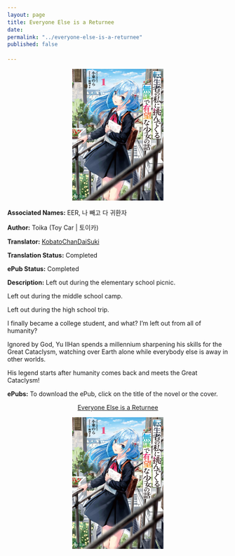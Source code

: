 ```yaml
---
layout: page
title: Everyone Else is a Returnee
date: 
permalink: "../everyone-else-is-a-returnee"
published: false

---
```

<p style="text-align: center;"><img src="/images/about-the-reckless-girl-who-kept-challenging-a-reborn-man-like-me-cover.jpg" height="300"></p>

<b>Associated Names:</b> EER, 나 빼고 다 귀환자

<b>Author:</b> Toika (Toy Car \| 토이카)

<b>Translator:</b> <a href="https://kobatochan.com/korean-novels/everyone-else-is-a-returnee/" target="_blank" rel="noopener">KobatoChanDaiSuki</a>

<b>Translation Status:</b> Completed

<b>ePub Status:</b> Completed

<b>Description:</b> Left out during the elementary school picnic.

Left out during the middle school camp.

Left out during the high school trip.

I finally became a college student, and what? I’m left out from all of humanity?

Ignored by God, Yu IlHan spends a millennium sharpening his skills for the Great Cataclysm, watching over Earth alone while everybody else is away in other worlds.

His legend starts after humanity comes back and meets the Great Cataclysm!

<b>ePubs:</b> To download the ePub, click on the title of the novel or the cover.

<p style="text-align: center;"><a href="http://gestyy.com/w9lpwa" target="_blank" rel="noopener">Everyone Else is a Returnee</a></p>

<p style="text-align: center;"><a href="http://gestyy.com/w9lpwa" target="_blank" rel="noopener"><img src="/images/about-the-reckless-girl-who-kept-challenging-a-reborn-man-like-me-cover.jpg" height="300"></a></p>
